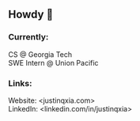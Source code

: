 ## Howdy 🤠

### Currently: 
CS @ Georgia Tech \
SWE Intern @ Union Pacific

### Links:
Website: <justinqxia.com> \
LinkedIn: <linkedin.com/in/justinqxia>

